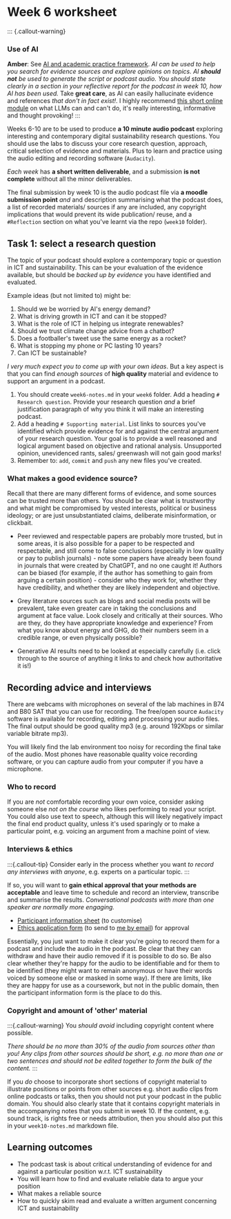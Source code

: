 # Week 6 worksheet


::: {.callout-warning}
### Use of AI
**Amber**: See [AI and academic practice framework](https://portal.lancaster.ac.uk/ask/study/developing-academic-skills/using-ai-in-your-learning-and-assessment/). *AI can be used to help you search for evidence sources and explore opinions on topics.  AI **should not** be used to generate the script or podcast audio.  You should state clearly in a section in your reflective report for the podcast in week 10, how AI has been used.*  Take **great care**, as AI can easily hallucinate evidence and references *that don't in fact exist!*.  I highly recommend [this short online module](https://thebullshitmachines.com) on what LLMs can and can't do, it's really interesting, informative and thought provoking!
:::

Weeks 6-10 are to be used to produce **a 10 minute audio podcast** exploring interesting and contemporary digital sustainability research questions.  You should use the labs to discuss your core research question, approach, critical selection of evidence and materials.  Plus to learn and practice using the audio editing and recording software (`Audacity`).

*Each week* has **a short written deliverable**, and a submission **is not complete** without all the minor deliverables.

The final submission by week 10 is the audio podcast file via **a moodle submission point** *and* and description summarising what the podcast does, a list of recorded materials/ sources if any are included, any copyright implications that would prevent its wide publication/ reuse, and a `#Reflection` section on what you've learnt via the repo (`week10` folder).

## Task 1: select a research question

The topic of your podcast should explore a contemporary topic or question in ICT and sustainability.  This can be your evaluation of the evidence available, but should be *backed up by evidence* you have identified and evaluated.

Example ideas (but not limited to) might be:

1. Should we be worried by AI's energy demand?
2. What is driving growth in ICT and can it be stopped?
3. What is the role of ICT in helping us integrate renewables?
4. Should we trust climate change advice from a chatbot?
5. Does a footballer's tweet use the same energy as a rocket?
6. What is stopping my phone or PC lasting 10 years?
7. Can ICT be sustainable?

*I very much expect you to come up with your own ideas*.  But a key aspect is that you can find *enough sources* of **high quality** material and evidence to support an argument in a podcast.

1. You should create `week6-notes.md` in your `week6` folder.  Add a heading `# Research question`.  Provide your research question *and* a brief justification paragraph of why you think it will make an interesting podcast.
2. Add a heading `# Supporting material`.  List links to sources you've identified which provide evidence for and against the central argument of your research question.  Your goal is to provide a well reasoned and logical argument based on objective and rational analysis.  Unsupported opinion, unevidenced rants, sales/ greenwash will not gain good marks!
3. Remember to: `add`, `commit` and `push` any new files you've created.

### What makes a good evidence source?
Recall that there are many different forms of evidence, and some sources can be trusted more than others.  You should be clear what is trustworthy and what might be compromised by vested interests, political or business ideology; or are just unsubstantiated claims, deliberate misinformation, or clickbait.

* Peer reviewed and respectable papers are probably more trusted, but in some areas, it is also possible for a paper to be respected and respectable, and still come to false conclusions (especially in low quality or pay to publish journals) - note some papers have already been found in journals that were created by ChatGPT, and no one caught it!  Authors can be biased (for example, if the author has something to gain from arguing a certain position) - consider who they work for, whether they have credibility, and whether they are likely independent and objective.

* Grey literature sources such as blogs and social media posts will be prevalent, take even greater care in taking the conclusions and argument at face value.  Look closely and critically at their sources.  Who are they, do they have appropriate knowledge and experience?  From what you know about energy and GHG, do their numbers seem in a credible range, or even physically possible?

* Generative AI results need to be looked at especially carefully (i.e. click through to the source of anything it links to and check how authoritative it is!)

## Recording advice and interviews

There are webcams with microphones on several of the lab machines in B74 and B80 SAT that you can use for recording.  The free/open source `Audacity` software is available for recording, editing and processing your audio files.  The final output should be good quality mp3 (e.g. around 192Kbps or similar variable bitrate mp3).

You will likely find the lab environment too noisy for recording the final take of the audio.  Most phones have reasonable quality voice recording software, or you can capture audio from your computer if you have a microphone.

### Who to record

If you are *not* comfortable recording your own voice, consider asking someone else *not on the course* who likes performing to read your script.  You could also use text to speech, although this will likely negatively impact the final end product quality, unless it's used sparingly or to make a particular point, e.g. voicing an argument from a machine point of view.

### Interviews & ethics

:::{.callout-tip}
Consider early in the process whether you want *to record any interviews with anyone*, e.g. experts on a particular topic.
:::

If so, you will want to **gain ethical approval that your methods are acceptable** and leave time to schedule and record an interview, transcribe and summarise the results.  *Conversational podcasts with more than one speaker are normally more engaging.*

* [Participant information sheet](https://www.lancaster.ac.uk/media/lancaster-university/content-assets/documents/research/research-services/ethics/FSTSampleParticipantInformationSheet(02May24).docx) (to customise)
* [Ethics application form](https://www.lancaster.ac.uk/media/lancaster-university/content-assets/documents/research/research-services/ethics/FSTSampleConsentForm.docx) (to send to [me by email](mailto:a.friday@lancaster.ac.uk)) for approval

Essentially, you just want to make it clear you're going to record them for a podcast and include the audio in the podcast.  Be clear that they can withdraw and have their audio removed if it is possible to do so.  Be also clear whether they're happy for the audio to be identifiable and for them to be identified (they might want to remain anonymous or have their words voiced by someone else or masked in some way).  If there are limits, like they are happy for use as a coursework, but not in the public domain, then the participant information form is the place to do this.

### Copyright and amount of 'other' material

:::{.callout-warning}
You *should avoid* including copyright content where possible.

*There should be no more than 30% of the audio from sources other than you!  Any clips from other sources should be short, e.g. no more than one or two sentences and should not be edited together to form the bulk of the content.*
:::

If you *do* choose to incorporate short sections of copyright material to illustrate positions or points from other sources e.g. short audio clips from online podcasts or talks, then you should not put your podcast in the public domain.  You should also clearly state that it contains copyright materials in the accompanying notes that you submit in week 10.  If the content, e.g. sound track, is rights free or needs attribution, then you should also put this in your `week10-notes.md` markdown file.

## Learning outcomes
* The podcast task is about critical understanding of evidence for and against a particular position w.r.t. ICT sustainability
* You will learn how to find and evaluate reliable data to argue your position
* What makes a reliable source
* How to quickly skim read and evaluate a written argument concerning ICT and sustainability

<!-- ## Going further

* [https://pawseysc.github.io/sc20-gpu-offloading/](https://pawseysc.github.io/sc20-gpu-offloading/) -->